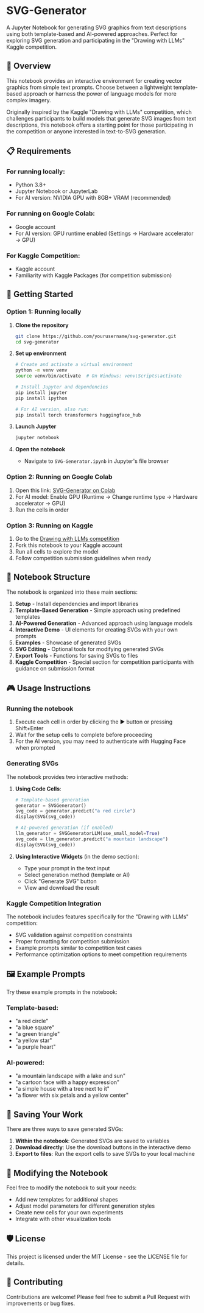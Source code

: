 # SVG-Generator

A Jupyter Notebook for generating SVG graphics from text descriptions using both template-based and AI-powered approaches. Perfect for exploring SVG generation and participating in the "Drawing with LLMs" Kaggle competition.

## 🌟 Overview

This notebook provides an interactive environment for creating vector graphics from simple text prompts. Choose between a lightweight template-based approach or harness the power of language models for more complex imagery.

Originally inspired by the Kaggle "Drawing with LLMs" competition, which challenges participants to build models that generate SVG images from text descriptions, this notebook offers a starting point for those participating in the competition or anyone interested in text-to-SVG generation.

## 📋 Requirements

### For running locally:
- Python 3.8+
- Jupyter Notebook or JupyterLab
- For AI version: NVIDIA GPU with 8GB+ VRAM (recommended)

### For running on Google Colab:
- Google account
- For AI version: GPU runtime enabled (Settings → Hardware accelerator → GPU)

### For Kaggle Competition:
- Kaggle account
- Familiarity with Kaggle Packages (for competition submission)

## 🚀 Getting Started

### Option 1: Running locally

1. **Clone the repository**
   ```bash
   git clone https://github.com/yourusername/svg-generator.git
   cd svg-generator
   ```

2. **Set up environment**
   ```bash
   # Create and activate a virtual environment
   python -m venv venv
   source venv/bin/activate  # On Windows: venv\Scripts\activate
   
   # Install Jupyter and dependencies
   pip install jupyter
   pip install ipython
   
   # For AI version, also run:
   pip install torch transformers huggingface_hub
   ```

3. **Launch Jupyter**
   ```bash
   jupyter notebook
   ```

4. **Open the notebook**
   - Navigate to `SVG-Generator.ipynb` in Jupyter's file browser

### Option 2: Running on Google Colab

1. Open this link: [SVG-Generator on Colab](https://colab.research.google.com/github/yourusername/svg-generator/blob/main/SVG-Generator.ipynb)
2. For AI model: Enable GPU (Runtime → Change runtime type → Hardware accelerator → GPU)
3. Run the cells in order

### Option 3: Running on Kaggle

1. Go to the [Drawing with LLMs competition](https://www.kaggle.com/competitions/drawing-with-llms)
2. Fork this notebook to your Kaggle account
3. Run all cells to explore the model
4. Follow competition submission guidelines when ready

## 📒 Notebook Structure

The notebook is organized into these main sections:

1. **Setup** - Install dependencies and import libraries
2. **Template-Based Generation** - Simple approach using predefined templates
3. **AI-Powered Generation** - Advanced approach using language models
4. **Interactive Demo** - UI elements for creating SVGs with your own prompts
5. **Examples** - Showcase of generated SVGs
6. **SVG Editing** - Optional tools for modifying generated SVGs
7. **Export Tools** - Functions for saving SVGs to files
8. **Kaggle Competition** - Special section for competition participants with guidance on submission format

## 🎮 Usage Instructions

### Running the notebook

1. Execute each cell in order by clicking the ▶️ button or pressing Shift+Enter
2. Wait for the setup cells to complete before proceeding
3. For the AI version, you may need to authenticate with Hugging Face when prompted

### Generating SVGs

The notebook provides two interactive methods:

1. **Using Code Cells**:
   ```python
   # Template-based generation
   generator = SVGGenerator()
   svg_code = generator.predict("a red circle")
   display(SVG(svg_code))
   
   # AI-powered generation (if enabled)
   llm_generator = SVGGeneratorLLM(use_small_model=True)
   svg_code = llm_generator.predict("a mountain landscape")
   display(SVG(svg_code))
   ```

2. **Using Interactive Widgets** (in the demo section):
   - Type your prompt in the text input
   - Select generation method (template or AI)
   - Click "Generate SVG" button
   - View and download the result

### Kaggle Competition Integration

The notebook includes features specifically for the "Drawing with LLMs" competition:
- SVG validation against competition constraints
- Proper formatting for competition submission
- Example prompts similar to competition test cases
- Performance optimization options to meet competition requirements

## 🖼️ Example Prompts

Try these example prompts in the notebook:

### Template-based:
- "a red circle"
- "a blue square"
- "a green triangle"
- "a yellow star"
- "a purple heart"

### AI-powered:
- "a mountain landscape with a lake and sun"
- "a cartoon face with a happy expression"
- "a simple house with a tree next to it"
- "a flower with six petals and a yellow center"

## 💾 Saving Your Work

There are three ways to save generated SVGs:

1. **Within the notebook**: Generated SVGs are saved to variables
2. **Download directly**: Use the download buttons in the interactive demo
3. **Export to files**: Run the export cells to save SVGs to your local machine

## 🔄 Modifying the Notebook

Feel free to modify the notebook to suit your needs:

- Add new templates for additional shapes
- Adjust model parameters for different generation styles
- Create new cells for your own experiments
- Integrate with other visualization tools

## 🛡️ License

This project is licensed under the MIT License - see the LICENSE file for details.

## 🙋 Contributing

Contributions are welcome! Please feel free to submit a Pull Request with improvements or bug fixes.
